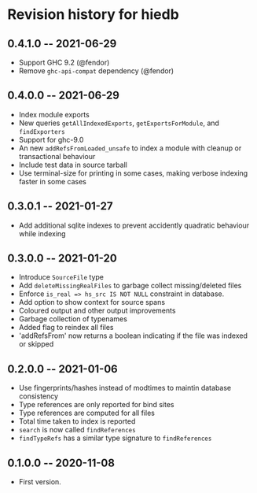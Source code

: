 # Revision history for hiedb

## 0.4.1.0 -- 2021-06-29

* Support GHC 9.2 (@fendor)
* Remove `ghc-api-compat` dependency (@fendor)

## 0.4.0.0 -- 2021-06-29

* Index module exports
* New queries `getAllIndexedExports`, `getExportsForModule`, and `findExporters`
* Support for ghc-9.0
* An new `addRefsFromLoaded_unsafe` to index a module with cleanup or transactional behaviour
* Include test data in source tarball
* Use terminal-size for printing in some cases, making verbose indexing faster in some cases

## 0.3.0.1 -- 2021-01-27

* Add additional sqlite indexes to prevent accidently quadratic behaviour while indexing

## 0.3.0.0 -- 2021-01-20

* Introduce `SourceFile` type
* Add `deleteMissingRealFiles` to garbage collect missing/deleted files
* Enforce `is_real => hs_src IS NOT NULL` constraint in database.
* Add option to show context for source spans
* Coloured output and other output improvements
* Garbage collection of typenames
* Added flag to reindex all files
* 'addRefsFrom' now returns a boolean indicating if the file was indexed or skipped

## 0.2.0.0 -- 2021-01-06

* Use fingerprints/hashes instead of modtimes to maintin database consistency
* Type references are only reported for bind sites
* Type references are computed for all files
* Total time taken to index is reported
* `search` is now called `findReferences`
* `findTypeRefs` has a similar type signature to `findReferences`

## 0.1.0.0 -- 2020-11-08

* First version.
